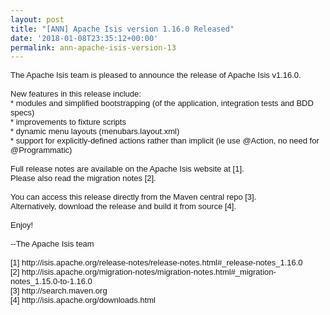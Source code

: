 ```yaml
---
layout: post
title: "[ANN] Apache Isis version 1.16.0 Released"
date: '2018-01-08T23:35:12+00:00'
permalink: ann-apache-isis-version-13
---
```

<div style="font-family: sans-serif; font-size: small;">The Apache Isis team is pleased to announce the release of Apache Isis v1.16.0.</div> 
  <div style="font-family: sans-serif; font-size: small;"><br /></div> 
  <div style="font-family: sans-serif; font-size: small;">New features in this release include:</div> 
  <div style="font-family: sans-serif; font-size: small;">* modules and simplified bootstrapping (of the application, integration tests and BDD specs)</div> 
  <div style="font-family: sans-serif; font-size: small;">* improvements to fixture scripts</div> 
  <div style="font-family: sans-serif; font-size: small;">* dynamic menu layouts (menubars.layout.xml)</div> 
  <div style="font-family: sans-serif; font-size: small;">* support for explicitly-defined actions rather than implicit (ie use @Action, no need for @Programmatic)</div> 
  <div style="font-family: sans-serif; font-size: small;"><br /></div> 
  <div style="font-family: sans-serif; font-size: small;">Full release notes are available on the Apache Isis website at [1].</div> 
  <div style="font-family: sans-serif; font-size: small;">Please also read the migration notes [2].</div> 
  <div style="font-family: sans-serif; font-size: small;"><br /></div> 
  <div style="font-family: sans-serif; font-size: small;">You can access this release directly from the Maven central repo [3].</div> 
  <div style="font-family: sans-serif; font-size: small;">Alternatively, download the release and build it from source [4].</div> 
  <div style="font-family: sans-serif; font-size: small;"><br /></div> 
  <div style="font-family: sans-serif; font-size: small;">Enjoy!</div> 
  <div style="font-family: sans-serif; font-size: small;"><br /></div> 
  <div style="font-family: sans-serif; font-size: small;">--The Apache Isis team</div> 
  <div style="font-family: sans-serif; font-size: small;"><br /></div> 
  <div style="font-family: sans-serif; font-size: small;">[1] http://isis.apache.org/release-notes/release-notes.html#_release-notes_1.16.0</div> 
  <div style="font-family: sans-serif; font-size: small;">[2] http://isis.apache.org/migration-notes/migration-notes.html#_migration-notes_1.15.0-to-1.16.0</div> 
  <div style="font-family: sans-serif; font-size: small;">[3] http://search.maven.org</div> 
  <div style="font-family: sans-serif; font-size: small;">[4] http://isis.apache.org/downloads.html</div>
